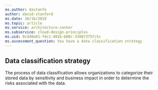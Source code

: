 ```yaml
---
ms.author: dastanfo
author: david-stanford
ms.date: 10/16/2019
ms.topic: article
ms.service: architecture-center
ms.subservice: cloud-design-principles
ms.uid: 0c440a61-f4c1-401b-b88c-330873757c5c
ms.assessment_question: You have a data classification strategy
---
```

## Data classification strategy

The process of data classification allows organizations to categorize their stored data by sensitivity and business impact in order to determine the risks associated with the data.

